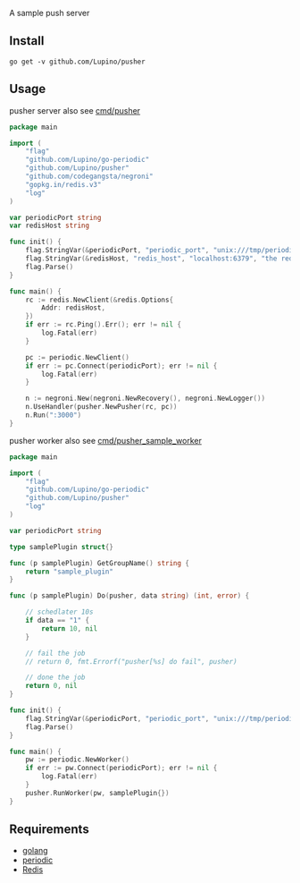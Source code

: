 A sample push server

Install
-------

    go get -v github.com/Lupino/pusher

Usage
-----

pusher server also see [cmd/pusher](https://github.com/Lupino/pusher/tree/master/cmd/pusher)

```go
package main

import (
	"flag"
	"github.com/Lupino/go-periodic"
	"github.com/Lupino/pusher"
	"github.com/codegangsta/negroni"
	"gopkg.in/redis.v3"
	"log"
)

var periodicPort string
var redisHost string

func init() {
	flag.StringVar(&periodicPort, "periodic_port", "unix:///tmp/periodic.sock", "the periodic server port.")
	flag.StringVar(&redisHost, "redis_host", "localhost:6379", "the redis server host.")
	flag.Parse()
}

func main() {
	rc := redis.NewClient(&redis.Options{
		Addr: redisHost,
	})
	if err := rc.Ping().Err(); err != nil {
		log.Fatal(err)
	}

	pc := periodic.NewClient()
	if err := pc.Connect(periodicPort); err != nil {
		log.Fatal(err)
	}

	n := negroni.New(negroni.NewRecovery(), negroni.NewLogger())
	n.UseHandler(pusher.NewPusher(rc, pc))
	n.Run(":3000")
}
```

pusher worker also see [cmd/pusher_sample_worker](https://github.com/Lupino/pusher/tree/master/cmd/pusher_sample_worker)

```go
package main

import (
	"flag"
	"github.com/Lupino/go-periodic"
	"github.com/Lupino/pusher"
	"log"
)

var periodicPort string

type samplePlugin struct{}

func (p samplePlugin) GetGroupName() string {
	return "sample_plugin"
}

func (p samplePlugin) Do(pusher, data string) (int, error) {

	// schedlater 10s
	if data == "1" {
		return 10, nil
	}

	// fail the job
	// return 0, fmt.Errorf("pusher[%s] do fail", pusher)

	// done the job
	return 0, nil
}

func init() {
	flag.StringVar(&periodicPort, "periodic_port", "unix:///tmp/periodic.sock", "the periodic server port.")
	flag.Parse()
}

func main() {
	pw := periodic.NewWorker()
	if err := pw.Connect(periodicPort); err != nil {
		log.Fatal(err)
	}
	pusher.RunWorker(pw, samplePlugin{})
}
```

Requirements
------------

* [golang](http://golang.org)
* [periodic](https://github.com/Lupino/periodic)
* [Redis](http://redis.io)
